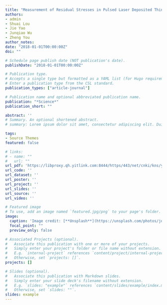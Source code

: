 ```yaml
---
title: "Measurement of Residual Stresses in Pulsed Laser Deposited Thin Films. Optics and Precision Engineering"
authors:
- admin
- Shuai Lou
- Jie Yao
- Junqiao Wu
- Zheng You
author_notes:
date: "2018-01-01T00:00:00Z"
doi: ""

# Schedule page publish date (NOT publication's date).
publishDate: "2018-01-01T00:00:00Z"

# Publication type.
# Accepts a single type but formatted as a YAML list (for Hugo requirements).
# Enter a publication type from the CSL standard.
publication_types: ["article-journal"]

# Publication name and optional abbreviated publication name.
publication: "*Science*"
publication_short: ""

abstract: ''
# Summary. An optional shortened abstract.
# summary: Lorem ipsum dolor sit amet, consectetur adipiscing elit. Duis posuere tellus ac convallis placerat. Proin tincidunt magna sed ex sollicitudin condimentum.

tags:
- Source Themes
featured: false

# links:
# - name: ""
#   url: ""
url_pdf: 'https://libproxy.qh.yitlink.com:8444/https/443/net/cnki/kns/yitlink/kcms2/article/abstract?v=fNwONIwGMRJVDPM6ajlLBPkOlBhxsLdMJEb7f6H-MQZgwCTCII9DeC6zCv89_6hgM3lm23pTPv4RibusmhZm0PD3GFkDxC__hbSwWlVDj4DuaOSSb-cn5a09h3cyKnBk8RRz-_fJsMMa0iRYhnsAoCBUHc6s9aJ-2TwJOEZPHCZ87eH_REX7pL7w0YXmTmvR&uniplatform=NZKPT&language=CHS'
url_code: ''
url_dataset: ''
url_poster: ''
url_project: ''
url_slides: ''
url_source: ''
url_video: ''

# Featured image
# To use, add an image named `featured.jpg/png` to your page's folder. 
image:
  caption: 'Image credit: [**Unsplash**](https://unsplash.com/photos/jdD8gXaTZsc)'
  focal_point: ""
  preview_only: false

# Associated Projects (optional).
#   Associate this publication with one or more of your projects.
#   Simply enter your project's folder or file name without extension.
#   E.g. `internal-project` references `content/project/internal-project/index.md`.
#   Otherwise, set `projects: []`.
projects: []

# Slides (optional).
#   Associate this publication with Markdown slides.
#   Simply enter your slide deck's filename without extension.
#   E.g. `slides: "example"` references `content/slides/example/index.md`.
#   Otherwise, set `slides: ""`.
slides: example
---
```


